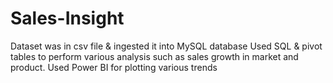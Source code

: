 # Sales-Insight
Dataset was in csv file & ingested it into MySQL database
Used SQL & pivot tables to perform various analysis such as sales growth in market and product.
Used Power BI for plotting various trends
